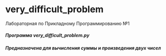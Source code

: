 # very_difficult_problem
Лабораторная по Прикладному Программированию №1

##### Программа very_difficult_problem.py
##### Предназначена для вычисления суммы и произведения двух чисел
